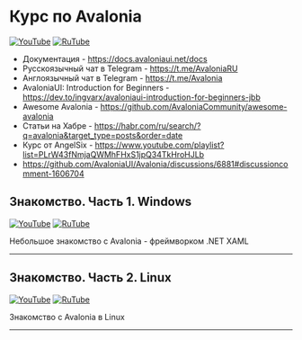# Курс по Avalonia

[![YouTube](https://img.shields.io/badge/YouTube-%23FF0000.svg?style=for-the-badge&logo=YouTube&logoColor=white)](https://youtube.com/playlist?list=PLBXnHSmq7po9o_UceZtNI6tBGxNgUbGq5) [![RuTube](https://img.shields.io/badge/RuTube-000000?style=for-the-badge&logo=rutube&logoColor=white)](https://rutube.ru/plst/197321)

- Документация - https://docs.avaloniaui.net/docs
- Русскоязычный чат в Telegram - https://t.me/AvaloniaRU
- Англоязычный чат в Telegram - https://t.me/Avalonia
- AvaloniaUI: Introduction for Beginners - https://dev.to/ingvarx/avaloniaui-introduction-for-beginners-jbb
- Awesome Avalonia - https://github.com/AvaloniaCommunity/awesome-avalonia
- Статьи на Хабре - https://habr.com/ru/search/?q=avalonia&target_type=posts&order=date
- Курс от AngelSix  - https://www.youtube.com/playlist?list=PLrW43fNmjaQWMhFHxS1jpQ34TkHroHJLb
- https://github.com/AvaloniaUI/Avalonia/discussions/6881#discussioncomment-1606704

## Знакомство. Часть 1. Windows

[![YouTube](https://img.shields.io/badge/YouTube-%23FF0000.svg?style=for-the-badge&logo=YouTube&logoColor=white)](https://youtu.be/rzhHZZhyojE) [![RuTube](https://img.shields.io/badge/RuTube-000000?style=for-the-badge&logo=rutube&logoColor=white)](https://rutube.ru/video/4d6e8f99b8026e567c239326e3182928/)

Небольшое знакомство с Avalonia - фреймворком .NET XAML

***

## Знакомство. Часть 2. Linux

[![YouTube](https://img.shields.io/badge/YouTube-%23FF0000.svg?style=for-the-badge&logo=YouTube&logoColor=white)](https://youtu.be/vEI3nrMKWlk) [![RuTube](https://img.shields.io/badge/RuTube-000000?style=for-the-badge&logo=rutube&logoColor=white)](https://rutube.ru/video/27b1227479344f17780a9a6d2fa90579/)

Знакомство с Avalonia в Linux

***
